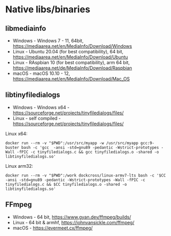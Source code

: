 # Native libs/binaries

## libmediainfo

* Windows - Windows 7 - 11, 64bit, https://mediaarea.net/en/MediaInfo/Download/Windows
* Linux - Ubuntu 20.04 (for best compatibility), 64 bit, https://mediaarea.net/en/MediaInfo/Download/Ubuntu
* Linux - RAspbian 10 (for best compatibility), arm 64 bit, https://mediaarea.net/de/MediaInfo/Download/Raspbian
* macOS - macOS 10.10 - 12, https://mediaarea.net/en/MediaInfo/Download/Mac_OS

## libtinyfiledialogs

* Windows - Windows x64 - https://sourceforge.net/projects/tinyfiledialogs/files/
* Linux - self compiled - https://sourceforge.net/projects/tinyfiledialogs/files/

Linux x64:

```
docker run --rm -v "$PWD":/usr/src/myapp -w /usr/src/myapp gcc:9-buster bash -c 'gcc  -ansi -std=gnu89 -pedantic -Wstrict-prototypes -Wall -fPIC -c tinyfiledialogs.c && gcc tinyfiledialogs.o -shared -o libtinyfiledialogs.so'
```

Linux arm32:

```
docker run --rm -v "$PWD":/work dockcross/linux-armv7-lts bash -c '$CC  -ansi -std=gnu89 -pedantic -Wstrict-prototypes -Wall -fPIC -c tinyfiledialogs.c && $CC tinyfiledialogs.o -shared -o libtinyfiledialogs.so'
```

## FFmpeg

* Windows - 64 bit, https://www.gyan.dev/ffmpeg/builds/
* Linux - 64 bit & armhf, https://johnvansickle.com/ffmpeg/
* macOS - https://evermeet.cx/ffmpeg/

